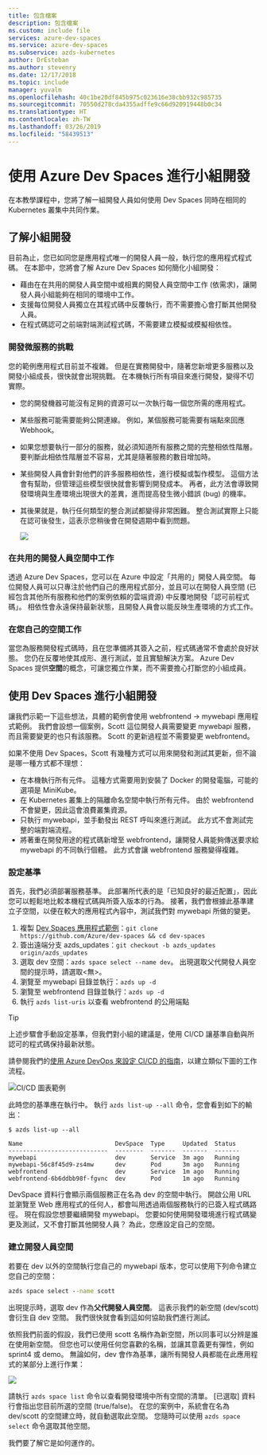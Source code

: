 ```yaml
---
title: 包含檔案
description: 包含檔案
ms.custom: include file
services: azure-dev-spaces
ms.service: azure-dev-spaces
ms.subservice: azds-kubernetes
author: DrEsteban
ms.author: stevenry
ms.date: 12/17/2018
ms.topic: include
manager: yuvalm
ms.openlocfilehash: 40c1be20df845b975c023616e38cbb932c985735
ms.sourcegitcommit: 70550d278cda4355adffe9c66d920919448b0c34
ms.translationtype: HT
ms.contentlocale: zh-TW
ms.lasthandoff: 03/26/2019
ms.locfileid: "58439513"
---
```

# <a name="team-development-with-azure-dev-spaces"></a>使用 Azure Dev Spaces 進行小組開發

在本教學課程中，您將了解一組開發人員如何使用 Dev Spaces 同時在相同的 Kubernetes 叢集中共同作業。

## <a name="learn-about-team-development"></a>了解小組開發
目前為止，您已如同您是應用程式唯一的開發人員一般，執行您的應用程式程式碼。 在本節中，您將會了解 Azure Dev Spaces 如何簡化小組開發：
* 藉由在在共用的開發人員空間中或相異的開發人員空間中工作 (依需求)，讓開發人員小組能夠在相同的環境中工作。
* 支援每位開發人員獨立在其程式碼中反覆執行，而不需要擔心會打斷其他開發人員。
* 在程式碼認可之前端對端測試程式碼，不需要建立模擬或模擬相依性。

### <a name="challenges-with-developing-microservices"></a>開發微服務的挑戰
您的範例應用程式目前並不複雜。 但是在實務開發中，隨著您新增更多服務以及開發小組成長，很快就會出現挑戰。 在本機執行所有項目來進行開發，變得不切實際。

* 您的開發機器可能沒有足夠的資源可以一次執行每一個您所需的應用程式。
* 某些服務可能需要能夠公開連線。 例如，某個服務可能需要有端點來回應 Webhook。
* 如果您想要執行一部分的服務，就必須知道所有服務之間的完整相依性階層。 要判斷此相依性階層並不容易，尤其是隨著服務的數目增加時。
* 某些開發人員會針對他們的許多服務相依性，進行模擬或製作模型。 這個方法會有幫助，但管理這些模型很快就會影響到開發成本。 再者，此方法會導致開發環境與生產環境出現很大的差異，進而提高發生微小錯誤 (bug) 的機率。
* 其後果就是，執行任何類型的整合測試都變得非常困難。 整合測試實際上只能在認可後發生，這表示您稍後會在開發週期中看到問題。

    ![](../articles/dev-spaces/media/common/microservices-challenges.png)

### <a name="work-in-a-shared-dev-space"></a>在共用的開發人員空間中工作
透過 Azure Dev Spaces，您可以在 Azure 中設定「共用的」開發人員空間。 每位開發人員可以只專注於他們自己的應用程式部分，並且可以在開發人員空間 (已經包含其他所有服務和他們的案例依賴的雲端資源) 中反覆地開發「認可前程式碼」。 相依性會永遠保持最新狀態，且開發人員會以能反映生產環境的方式工作。

### <a name="work-in-your-own-space"></a>在您自己的空間工作
當您為服務開發程式碼時，且在您準備將其簽入之前，程式碼通常不會處於良好狀態。 您仍在反覆地使其成形、進行測試，並且實驗解決方案。 Azure Dev Spaces 提供**空間**的概念，可讓您獨立作業，而不需要擔心打斷您的小組成員。

## <a name="use-dev-spaces-for-team-development"></a>使用 Dev Spaces 進行小組開發
讓我們示範一下這些想法，具體的範例會使用 webfrontend -> mywebapi 應用程式範例。 我們會設想一個案例，Scott 這位開發人員需要變更 mywebapi 服務，而且需要變更的也只有該服務。 Scott 的更新過程並不需要變更 webfrontend。

如果不使用 Dev Spaces，Scott 有幾種方式可以用來開發和測試其更新，但不論是哪一種方式都不理想：
* 在本機執行所有元件。 這種方式需要用到安裝了 Docker 的開發電腦，可能的選項是 MiniKube。
* 在 Kubernetes 叢集上的隔離命名空間中執行所有元件。 由於 webfrontend 不會變更，因此這會浪費叢集資源。
* 只執行 mywebapi，並手動發出 REST 呼叫來進行測試。 此方式不會測試完整的端對端流程。
* 將著重在開發用途的程式碼新增至 webfrontend，讓開發人員能夠傳送要求給 mywebapi 的不同執行個體。 此方式會讓 webfrontend 服務變得複雜。

### <a name="set-up-your-baseline"></a>設定基準
首先，我們必須部署服務基準。 此部署所代表的是「已知良好的最近配置」，因此您可以輕鬆地比較本機程式碼與所簽入版本的行為。 接著，我們會根據此基準建立子空間，以便在較大的應用程式內容中，測試我們對 mywebapi 所做的變更。

1. 複製 [Dev Spaces 應用程式範例](https://github.com/Azure/dev-spaces)：`git clone https://github.com/Azure/dev-spaces && cd dev-spaces`
1. 簽出遠端分支 azds_updates：`git checkout -b azds_updates origin/azds_updates`
1. 選取 dev 空間：`azds space select --name dev`。 出現選取父代開發人員空間的提示時，請選取\<無\>。
1. 瀏覽至 mywebapi 目錄並執行：`azds up -d`
1. 瀏覽至 webfrontend 目錄並執行：`azds up -d`
1. 執行 `azds list-uris` 以查看 webfrontend 的公用端點

> [!TIP]
> 上述步驟會手動設定基準，但我們對小組的建議是，使用 CI/CD 讓基準自動與所認可的程式碼保持最新狀態。
>
> 請參閱我們的[使用 Azure DevOps 來設定 CI/CD 的指南](../articles/dev-spaces/how-to/setup-cicd.md)，以建立類似下圖的工作流程。
>
> ![CI/CD 圖表範例](../articles/dev-spaces/media/common/ci-cd-complex.png)

此時您的基準應在執行中。 執行 `azds list-up --all` 命令，您會看到如下的輸出：

```
$ azds list-up --all

Name                          DevSpace  Type     Updated  Status
----------------------------  --------  -------  -------  -------
mywebapi                      dev       Service  3m ago   Running
mywebapi-56c8f45d9-zs4mw      dev       Pod      3m ago   Running
webfrontend                   dev       Service  1m ago   Running
webfrontend-6b6ddbb98f-fgvnc  dev       Pod      1m ago   Running
```

DevSpace 資料行會顯示兩個服務正在名為 dev 的空間中執行。 開啟公用 URL 並瀏覽至 Web 應用程式的任何人，都會叫用透過兩個服務執行的已簽入程式碼路徑。 現在假設您想要繼續開發 mywebapi。 您要如何使用開發環境進行程式碼變更及測試，又不會打斷其他開發人員？ 為此，您應設定自己的空間。

### <a name="create-a-dev-space"></a>建立開發人員空間
若要在 dev 以外的空間執行您自己的 mywebapi 版本，您可以使用下列命令建立您自己的空間：

```cmd
azds space select --name scott
```

出現提示時，選取 dev 作為**父代開發人員空間**。 這表示我們的新空間 (dev/scott) 會衍生自 dev 空間。 我們很快就會看到這如何協助我們進行測試。

依照我們前面的假設，我們已使用 scott 名稱作為新空間，所以同事可以分辨是誰在使用新空間。 但您也可以使用任何您喜歡的名稱，並讓其意義更有彈性，例如 sprint4 或 demo。 無論如何，dev 會作為基準，讓所有開發人員都能在此應用程式的某部分上進行作業：

![](../articles/dev-spaces/media/common/ci-cd-space-setup.png)

請執行 `azds space list` 命令以查看開發環境中所有空間的清單。 [已選取] 資料行會指出您目前所選的空間 (true/false)。 在您的案例中，系統會在名為 dev/scott 的空間建立時，就自動選取此空間。 您隨時可以使用 `azds space select` 命令選取其他空間。

我們要了解它是如何運作的。